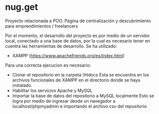 # nug.get
Proyecto relacionada a POO. Página de centralización y descubrimiento para emprendimientos / freelancers 

Por el momento, el desarrollo del proyecto es por medio de un servidor local, conectado a una base de datos, por la cual es necesario tener en cuentra las herramientas de desarrollo.
Se ha utilizado:
  - XAMPP (https://www.apachefriends.org/es/index.html)

Para una correcta ejecucion es necesario:
- Clonar el repositorio en la carpeta \htdocs
  Esta se encuentra en los archivos funcionales de XAMPP en el directorio donde se haya instalado.
- Habilitar los servicios Apache y MySQL
- Importar la base de datos del repositorio a MySQL localmente
  Esto se logra por medio de ingresar desde un navegador a localhost/phpmyadmin e importando el archivo csv del repositorio
